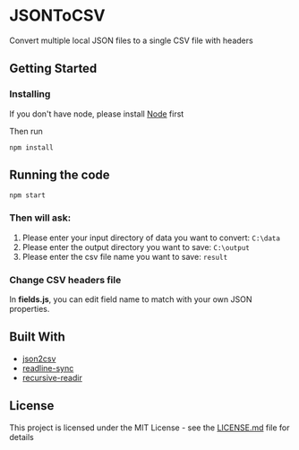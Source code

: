 # JSONToCSV
Convert multiple local JSON files to a single CSV file with headers

## Getting Started

### Installing

If you don't have node, please install [Node](https://nodejs.org/en/download/) first

Then run
```
npm install 
```

## Running the code

```
npm start
```
### Then will ask:
1. Please enter your input directory of data you want to convert: `C:\data`
2. Please enter the output directory you want to save: `C:\output`
3. Please enter the csv file name you want to save: `result`

### Change CSV headers file

In **fields.js**, you can edit field name to match with your own JSON properties.

## Built With

* [json2csv](http://www.mircozeiss.com/json2csv/) 
* [readline-sync](https://github.com/anseki/readline-sync)
* [recursive-readir](https://github.com/jergason/recursive-readdir) 

## License

This project is licensed under the MIT License - see the [LICENSE.md](LICENSE.md) file for details

